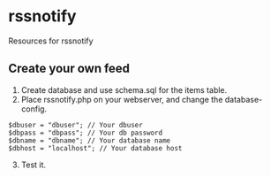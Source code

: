 # rssnotify
Resources for rssnotify

## Create your own feed ##
1) Create database and use schema.sql for the items table.
2) Place rssnotify.php on your webserver, and change the database-config.
```
$dbuser = "dbuser"; // Your dbuser
$dbpass = "dbpass"; // Your db password
$dbname = "dbname"; // Your database name
$dbhost = "localhost"; // Your database host
```
3) Test it.
